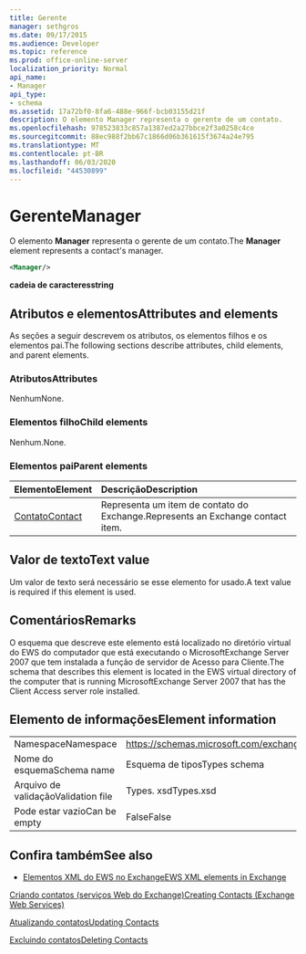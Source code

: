 ```yaml
---
title: Gerente
manager: sethgros
ms.date: 09/17/2015
ms.audience: Developer
ms.topic: reference
ms.prod: office-online-server
localization_priority: Normal
api_name:
- Manager
api_type:
- schema
ms.assetid: 17a72bf0-8fa6-488e-966f-bcb03155d21f
description: O elemento Manager representa o gerente de um contato.
ms.openlocfilehash: 978523833c857a1387ed2a27bbce2f3a0258c4ce
ms.sourcegitcommit: 88ec988f2bb67c1866d06b361615f3674a24e795
ms.translationtype: MT
ms.contentlocale: pt-BR
ms.lasthandoff: 06/03/2020
ms.locfileid: "44530899"
---
```

# <a name="manager"></a><span data-ttu-id="b05e0-103">Gerente</span><span class="sxs-lookup"><span data-stu-id="b05e0-103">Manager</span></span>

<span data-ttu-id="b05e0-104">O elemento **Manager** representa o gerente de um contato.</span><span class="sxs-lookup"><span data-stu-id="b05e0-104">The **Manager** element represents a contact's manager.</span></span> 
  
```xml
<Manager/>
```

 <span data-ttu-id="b05e0-105">**cadeia de caracteres**</span><span class="sxs-lookup"><span data-stu-id="b05e0-105">**string**</span></span>
## <a name="attributes-and-elements"></a><span data-ttu-id="b05e0-106">Atributos e elementos</span><span class="sxs-lookup"><span data-stu-id="b05e0-106">Attributes and elements</span></span>

<span data-ttu-id="b05e0-107">As seções a seguir descrevem os atributos, os elementos filhos e os elementos pai.</span><span class="sxs-lookup"><span data-stu-id="b05e0-107">The following sections describe attributes, child elements, and parent elements.</span></span>
  
### <a name="attributes"></a><span data-ttu-id="b05e0-108">Atributos</span><span class="sxs-lookup"><span data-stu-id="b05e0-108">Attributes</span></span>

<span data-ttu-id="b05e0-109">Nenhum</span><span class="sxs-lookup"><span data-stu-id="b05e0-109">None.</span></span>
  
### <a name="child-elements"></a><span data-ttu-id="b05e0-110">Elementos filho</span><span class="sxs-lookup"><span data-stu-id="b05e0-110">Child elements</span></span>

<span data-ttu-id="b05e0-111">Nenhum.</span><span class="sxs-lookup"><span data-stu-id="b05e0-111">None.</span></span>
  
### <a name="parent-elements"></a><span data-ttu-id="b05e0-112">Elementos pai</span><span class="sxs-lookup"><span data-stu-id="b05e0-112">Parent elements</span></span>

|<span data-ttu-id="b05e0-113">**Elemento**</span><span class="sxs-lookup"><span data-stu-id="b05e0-113">**Element**</span></span>|<span data-ttu-id="b05e0-114">**Descrição**</span><span class="sxs-lookup"><span data-stu-id="b05e0-114">**Description**</span></span>|
|:-----|:-----|
|[<span data-ttu-id="b05e0-115">Contato</span><span class="sxs-lookup"><span data-stu-id="b05e0-115">Contact</span></span>](contact.md) <br/> |<span data-ttu-id="b05e0-116">Representa um item de contato do Exchange.</span><span class="sxs-lookup"><span data-stu-id="b05e0-116">Represents an Exchange contact item.</span></span>  <br/> |
   
## <a name="text-value"></a><span data-ttu-id="b05e0-117">Valor de texto</span><span class="sxs-lookup"><span data-stu-id="b05e0-117">Text value</span></span>

<span data-ttu-id="b05e0-118">Um valor de texto será necessário se esse elemento for usado.</span><span class="sxs-lookup"><span data-stu-id="b05e0-118">A text value is required if this element is used.</span></span>
  
## <a name="remarks"></a><span data-ttu-id="b05e0-119">Comentários</span><span class="sxs-lookup"><span data-stu-id="b05e0-119">Remarks</span></span>

<span data-ttu-id="b05e0-120">O esquema que descreve este elemento está localizado no diretório virtual do EWS do computador que está executando o MicrosoftExchange Server 2007 que tem instalada a função de servidor de Acesso para Cliente.</span><span class="sxs-lookup"><span data-stu-id="b05e0-120">The schema that describes this element is located in the EWS virtual directory of the computer that is running MicrosoftExchange Server 2007 that has the Client Access server role installed.</span></span>
  
## <a name="element-information"></a><span data-ttu-id="b05e0-121">Elemento de informações</span><span class="sxs-lookup"><span data-stu-id="b05e0-121">Element information</span></span>

|||
|:-----|:-----|
|<span data-ttu-id="b05e0-122">Namespace</span><span class="sxs-lookup"><span data-stu-id="b05e0-122">Namespace</span></span>  <br/> |https://schemas.microsoft.com/exchange/services/2006/types  <br/> |
|<span data-ttu-id="b05e0-123">Nome do esquema</span><span class="sxs-lookup"><span data-stu-id="b05e0-123">Schema name</span></span>  <br/> |<span data-ttu-id="b05e0-124">Esquema de tipos</span><span class="sxs-lookup"><span data-stu-id="b05e0-124">Types schema</span></span>  <br/> |
|<span data-ttu-id="b05e0-125">Arquivo de validação</span><span class="sxs-lookup"><span data-stu-id="b05e0-125">Validation file</span></span>  <br/> |<span data-ttu-id="b05e0-126">Types. xsd</span><span class="sxs-lookup"><span data-stu-id="b05e0-126">Types.xsd</span></span>  <br/> |
|<span data-ttu-id="b05e0-127">Pode estar vazio</span><span class="sxs-lookup"><span data-stu-id="b05e0-127">Can be empty</span></span>  <br/> |<span data-ttu-id="b05e0-128">False</span><span class="sxs-lookup"><span data-stu-id="b05e0-128">False</span></span>  <br/> |
   
## <a name="see-also"></a><span data-ttu-id="b05e0-129">Confira também</span><span class="sxs-lookup"><span data-stu-id="b05e0-129">See also</span></span>



- [<span data-ttu-id="b05e0-130">Elementos XML do EWS no Exchange</span><span class="sxs-lookup"><span data-stu-id="b05e0-130">EWS XML elements in Exchange</span></span>](ews-xml-elements-in-exchange.md)


[<span data-ttu-id="b05e0-131">Criando contatos (serviços Web do Exchange)</span><span class="sxs-lookup"><span data-stu-id="b05e0-131">Creating Contacts (Exchange Web Services)</span></span>](https://msdn.microsoft.com/library/4845917e-70d1-481c-bbd7-011ec6571789%28Office.15%29.aspx)
  
[<span data-ttu-id="b05e0-132">Atualizando contatos</span><span class="sxs-lookup"><span data-stu-id="b05e0-132">Updating Contacts</span></span>](https://msdn.microsoft.com/library/9a865953-b94a-4229-b632-2dee433314be%28Office.15%29.aspx)
  
[<span data-ttu-id="b05e0-133">Excluindo contatos</span><span class="sxs-lookup"><span data-stu-id="b05e0-133">Deleting Contacts</span></span>](https://msdn.microsoft.com/library/fcc3dc84-cd3e-455e-a1a7-ae6921c9b588%28Office.15%29.aspx)

